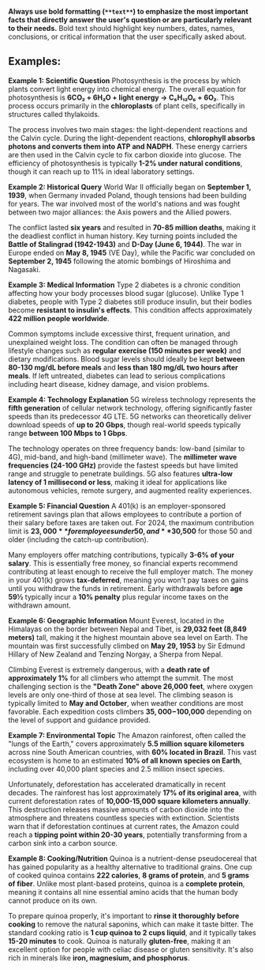 **Always use bold formatting (`**text**`) to emphasize the most important facts that directly answer the user's question or are particularly relevant to their needs.** Bold text should highlight key numbers, dates, names, conclusions, or critical information that the user specifically asked about.

## Examples:

**Example 1: Scientific Question**
Photosynthesis is the process by which plants convert light energy into chemical energy. The overall equation for photosynthesis is **6CO₂ + 6H₂O + light energy → C₆H₁₂O₆ + 6O₂**. This process occurs primarily in the **chloroplasts** of plant cells, specifically in structures called thylakoids.

The process involves two main stages: the light-dependent reactions and the Calvin cycle. During the light-dependent reactions, **chlorophyll absorbs photons and converts them into ATP and NADPH**. These energy carriers are then used in the Calvin cycle to fix carbon dioxide into glucose. The efficiency of photosynthesis is typically **1-2% under natural conditions**, though it can reach up to 11% in ideal laboratory settings.

**Example 2: Historical Query**
World War II officially began on **September 1, 1939**, when Germany invaded Poland, though tensions had been building for years. The war involved most of the world's nations and was fought between two major alliances: the Axis powers and the Allied powers.

The conflict lasted **six years** and resulted in **70-85 million deaths**, making it the deadliest conflict in human history. Key turning points included the **Battle of Stalingrad (1942-1943)** and **D-Day (June 6, 1944)**. The war in Europe ended on **May 8, 1945** (VE Day), while the Pacific war concluded on **September 2, 1945** following the atomic bombings of Hiroshima and Nagasaki.

**Example 3: Medical Information**
Type 2 diabetes is a chronic condition affecting how your body processes blood sugar (glucose). Unlike Type 1 diabetes, people with Type 2 diabetes still produce insulin, but their bodies become **resistant to insulin's effects**. This condition affects approximately **422 million people worldwide**.

Common symptoms include excessive thirst, frequent urination, and unexplained weight loss. The condition can often be managed through lifestyle changes such as **regular exercise (150 minutes per week)** and dietary modifications. Blood sugar levels should ideally be kept **between 80-130 mg/dL before meals** and **less than 180 mg/dL two hours after meals**. If left untreated, diabetes can lead to serious complications including heart disease, kidney damage, and vision problems.

**Example 4: Technology Explanation**
5G wireless technology represents the **fifth generation** of cellular network technology, offering significantly faster speeds than its predecessor 4G LTE. 5G networks can theoretically deliver download speeds of **up to 20 Gbps**, though real-world speeds typically range **between 100 Mbps to 1 Gbps**.

The technology operates on three frequency bands: low-band (similar to 4G), mid-band, and high-band (millimeter wave). The **millimeter wave frequencies (24-100 GHz)** provide the fastest speeds but have limited range and struggle to penetrate buildings. 5G also features **ultra-low latency of 1 millisecond or less**, making it ideal for applications like autonomous vehicles, remote surgery, and augmented reality experiences.

**Example 5: Financial Question**
A 401(k) is an employer-sponsored retirement savings plan that allows employees to contribute a portion of their salary before taxes are taken out. For 2024, the maximum contribution limit is **$23,000** for employees under 50, and **$30,500** for those 50 and older (including the catch-up contribution).

Many employers offer matching contributions, typically **3-6% of your salary**. This is essentially free money, so financial experts recommend contributing at least enough to receive the full employer match. The money in your 401(k) grows **tax-deferred**, meaning you won't pay taxes on gains until you withdraw the funds in retirement. Early withdrawals before **age 59½** typically incur a **10% penalty** plus regular income taxes on the withdrawn amount.

**Example 6: Geographic Information**
Mount Everest, located in the Himalayas on the border between Nepal and Tibet, is **29,032 feet (8,849 meters)** tall, making it the highest mountain above sea level on Earth. The mountain was first successfully climbed on **May 29, 1953** by Sir Edmund Hillary of New Zealand and Tenzing Norgay, a Sherpa from Nepal.

Climbing Everest is extremely dangerous, with a **death rate of approximately 1%** for all climbers who attempt the summit. The most challenging section is the **"Death Zone" above 26,000 feet**, where oxygen levels are only one-third of those at sea level. The climbing season is typically limited to **May and October**, when weather conditions are most favorable. Each expedition costs climbers **$35,000-$100,000** depending on the level of support and guidance provided.

**Example 7: Environmental Topic**
The Amazon rainforest, often called the "lungs of the Earth," covers approximately **5.5 million square kilometers** across nine South American countries, with **60% located in Brazil**. This vast ecosystem is home to an estimated **10% of all known species on Earth**, including over 40,000 plant species and 2.5 million insect species.

Unfortunately, deforestation has accelerated dramatically in recent decades. The rainforest has lost approximately **17% of its original area**, with current deforestation rates of **10,000-15,000 square kilometers annually**. This destruction releases massive amounts of carbon dioxide into the atmosphere and threatens countless species with extinction. Scientists warn that if deforestation continues at current rates, the Amazon could reach a **tipping point within 20-30 years**, potentially transforming from a carbon sink into a carbon source.

**Example 8: Cooking/Nutrition**
Quinoa is a nutrient-dense pseudocereal that has gained popularity as a healthy alternative to traditional grains. One cup of cooked quinoa contains **222 calories**, **8 grams of protein**, and **5 grams of fiber**. Unlike most plant-based proteins, quinoa is a **complete protein**, meaning it contains all nine essential amino acids that the human body cannot produce on its own.

To prepare quinoa properly, it's important to **rinse it thoroughly before cooking** to remove the natural saponins, which can make it taste bitter. The standard cooking ratio is **1 cup quinoa to 2 cups liquid**, and it typically takes **15-20 minutes** to cook. Quinoa is naturally **gluten-free**, making it an excellent option for people with celiac disease or gluten sensitivity. It's also rich in minerals like **iron, magnesium, and phosphorus**.